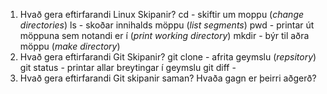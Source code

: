 1. Hvað gera eftirfarandi Linux Skipanir?
    cd - skiftir um moppu (_change directories_)
    ls - skoðar innihalds möppu (_list segments_)
    pwd - printar út möppuna sem notandi er í (_print working directory_)
    mkdir - býr til aðra möppu (_make directory_)
2. Hvað gera eftirfarandi Git Skipanir?
    git clone - afrita geymslu (_repsitory_)
    git status - printar allar breytingar í geymslu
    git diff -
3. Hvað gera eftirfarandi Git skipanir saman? Hvaða gagn er þeirri aðgerð? 